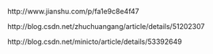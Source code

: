<p>
	http://www.jianshu.com/p/fa1e9c8e4f47
</p>
<p>
	http://blog.csdn.net/zhuchuangang/article/details/51202307
</p>
<p>
	http://blog.csdn.net/minicto/article/details/53392649
</p>